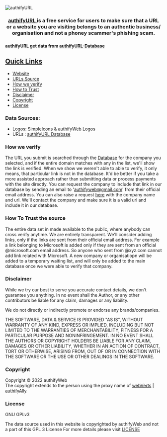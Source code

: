 ![authifyURL](https://user-images.githubusercontent.com/100699190/206897669-bfac10fa-3c62-485e-a515-f7ef10ba1f07.png)

<div align=center> <h3> <a href ="https://authifyWeb.github.io/authifyURL/"> authifyURL </a> is a free service for users to make sure that a URL or a website you are visiting belongs to an authentic business/ organisation and not a phoney scammer's phishing scam.  <h3> </div>

#### authifyURL get data from [authifyURL-Database](https://github.com/authifyWeb/authifyURL-Database)

## <ins>Quick Links</ins>
* [Website](https://url.authifyweb.com/)
* [URLs Source](https://github.com/authifyWeb/authifyURL-Database)
* [How we verify](https://github.com/authifyWeb/authifyURL#how-we-verify)
* [How to Trust](https://github.com/authifyWeb/authifyURL#how-to-trust-the-source)
* [Disclaimer](https://github.com/authifyWeb/authifyURL#disclaimer)
* [Copyright](https://github.com/authifyWeb/authifyURL#copyright)
* [License](https://github.com/authifyWeb/authifyURL#license)

### Data Sources: 
* Logos: [SimpleIcons](https://simpleicons.org) & [authifyWeb Logos](https://github.com/authifyWeb/logos)
* URLs : [authifyURL Database](https://github.com/authifyWeb/authifyURL-Database)

### How we verify
The URL you submit is searched through the [Database](https://github.com/authifyWeb/authifyURL-Database) for the company you selected, and if the entire domain matches with any in the list, we'll show the link is verified. When we show we weren't able to able to verify, it only means, that particular link is not in the database. It'd be better if you take a more assisted approach rather than submitting data or process payments with the site directly. 
You can request the company to include that link in our database by sending an email to 'authifyweb@gmail.com' from their official email address. You can also raise a request [here](https://github.com/authifyWeb/authifyURL-Database/issues) with the company name and url. We'll contact the company and make sure it is a valid url and include it in our database.

### How To Trust the source
The entire data set in made available to the public, where anybody can cross verify anytime. We are entirely transparent. We'll consider adding links, only if the links are sent from their official email address. For example a link belonging to Microsoft is added only if they are sent from an official @microsoft.com email address. So anyone who sent from @xyz.com cannot add link related with Microsoft. A new company or organisatiopn will be added to a temporary waiting list, and will only be added to the main database once we were able to verify that company. 

### Disclaimer
While we try our best to serve you accurate contact details, we don't guarantee you anything. In no event shall the Author, or any other contributors be liable for any claim, damages or any liability.

We do not directly or indirectly promote or endorse any brands/companies. 

THE SOFTWARE, DATA & SERVICE IS PROVIDED "AS IS", WITHOUT WARRANTY OF ANY KIND, EXPRESS OR IMPLIED, INCLUDING BUT NOT LIMITED TO THE WARRANTIES OF MERCHANTABILITY, FITNESS FOR A PARTICULAR PURPOSE AND NONINFRINGEMENT. IN NO EVENT SHALL THE AUTHORS OR COPYRIGHT HOLDERS BE LIABLE FOR ANY CLAIM, DAMAGES OR OTHER LIABILITY, WHETHER IN AN ACTION OF CONTRACT, TORT OR OTHERWISE, ARISING FROM, OUT OF OR IN CONNECTION WITH THE SOFTWARE OR THE USE OR OTHER DEALINGS IN THE SOFTWARE.

### Copyright
Copyright © 2022 authifyWeb <br>
The copyright extends to the person using the proxy name of [webVerts](https://github.com/webVerts) | [authifyAlly](https://github.com/authifyAlly) 

### License

GNU GPLv3
  
The data source used in this website is copyrighted by authifyWeb and not a part of this GPL 3 License
For more details please visit <a href="https://github.com/authifyWeb/authifyURL/blob/main/LICENSE"> LICENSE </a> 

